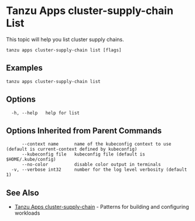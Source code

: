# Tanzu Apps cluster-supply-chain List

This topic will help you list cluster supply chains.

```
tanzu apps cluster-supply-chain list [flags]
```

## Examples

```
tanzu apps cluster-supply-chain list
```

## Options

```
  -h, --help   help for list
```

## Options Inherited from Parent Commands

```
      --context name      name of the kubeconfig context to use (default is current-context defined by kubeconfig)
      --kubeconfig file   kubeconfig file (default is $HOME/.kube/config)
      --no-color          disable color output in terminals
  -v, --verbose int32     number for the log level verbosity (default 1)
```

## See Also

- [Tanzu Apps cluster-supply-chain](tanzu_apps_cluster-supply-chain.md)	- Patterns for building and configuring workloads

